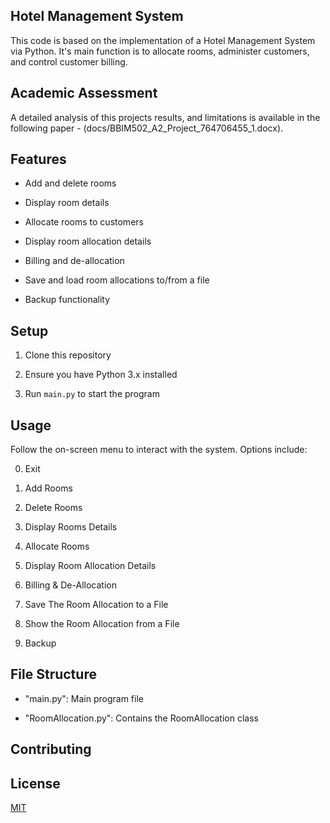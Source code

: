 ## Hotel Management System
 
This code is based on the implementation of a Hotel Management System via Python. It's main function is to allocate rooms, administer customers, and control customer billing.
 
## Academic Assessment  

A detailed analysis of this projects results, and limitations is available in the following paper - (docs/BBIM502_A2_Project_764706455_1.docx).  
 
## Features
 
- Add and delete rooms

- Display room details

- Allocate rooms to customers

- Display room allocation details

- Billing and de-allocation

- Save and load room allocations to/from a file

- Backup functionality
 
## Setup
 
1. Clone this repository

2. Ensure you have Python 3.x installed

3. Run `main.py` to start the program
 
## Usage
 
Follow the on-screen menu to interact with the system. Options include:
 
0. Exit

1. Add Rooms

2. Delete Rooms

3. Display Rooms Details

4. Allocate Rooms

5. Display Room Allocation Details

6. Billing & De-Allocation

7. Save The Room Allocation to a File

8. Show the Room Allocation from a File

9. Backup
 
## File Structure
 
- "main.py": Main program file

- "RoomAllocation.py": Contains the RoomAllocation class
 
## Contributing
 

 
## License
 
[MIT](https://choosealicense.com/licenses/mit/)
 
